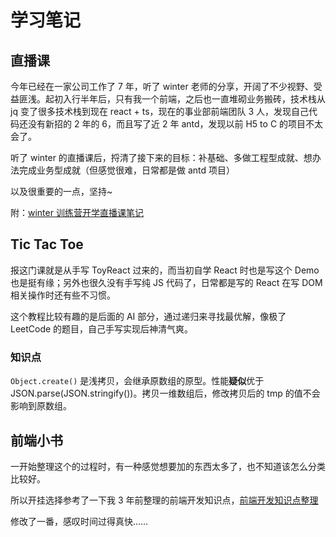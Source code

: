 # 学习笔记

## 直播课

今年已经在一家公司工作了 7 年，听了 winter 老师的分享，开阔了不少视野、受益匪浅。起初入行半年后，只有我一个前端，之后也一直堆砌业务搬砖，技术栈从 jq 变了很多技术栈到现在 react + ts，现在的事业部前端团队 3 人，发现自己代码还没有新招的 2 年的 6，而且写了近 2 年 antd，发现以前 H5 to C 的项目不太会了。

听了 winter 的直播课后，捋清了接下来的目标：补基础、多做工程型成就、想办法完成业务型成就（但感觉很难，日常都是做 antd 项目）

以及很重要的一点，坚持~

附：[winter 训练营开学直播课笔记](https://mubu.com/doc/68tbWgxAGeP)

## Tic Tac Toe

报这门课就是从手写 ToyReact 过来的，而当初自学 React 时也是写这个 Demo 也是挺有缘；另外也很久没有手写纯 JS 代码了，日常都是写的 React 在写 DOM 相关操作时还有些不习惯。

这个教程比较有趣的是后面的 AI 部分，通过递归来寻找最优解，像极了 LeetCode 的题目，自己手写实现后神清气爽。

### 知识点

`Object.create()` 是浅拷贝，会继承原数组的原型。性能**疑似**优于 JSON.parse(JSON.stringify())。拷贝一维数组后，修改拷贝后的 tmp 的值不会影响到原数组。

## 前端小书

一开始整理这个的过程时，有一种感觉想要加的东西太多了，也不知道该怎么分类比较好。

所以开挂选择参考了一下我 3 年前整理的前端开发知识点，[前端开发知识点整理](https://mp.weixin.qq.com/s/zgIC0y0-PXhoTisLDdzVHw)

修改了一番，感叹时间过得真快……
